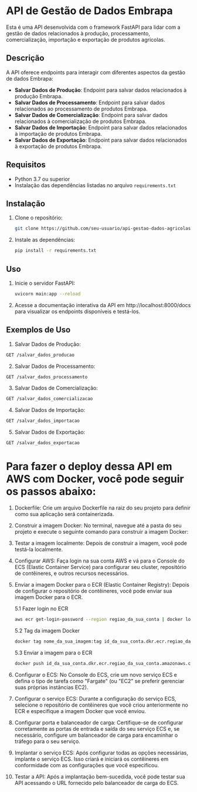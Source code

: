 # API de Gestão de Dados Embrapa

Esta é uma API desenvolvida com o framework FastAPI para lidar com a gestão de dados relacionados à produção, processamento, comercialização, importação e exportação de produtos agrícolas.

## Descrição

A API oferece endpoints para interagir com diferentes aspectos da gestão de dados Embrapa:

- **Salvar Dados de Produção**: Endpoint para salvar dados relacionados à produção Embrapa.
- **Salvar Dados de Processamento**: Endpoint para salvar dados relacionados ao processamento de produtos Embrapa.
- **Salvar Dados de Comercialização**: Endpoint para salvar dados relacionados à comercialização de produtos Embrapa.
- **Salvar Dados de Importação**: Endpoint para salvar dados relacionados à importação de produtos Embrapa.
- **Salvar Dados de Exportação**: Endpoint para salvar dados relacionados à exportação de produtos Embrapa.

## Requisitos

- Python 3.7 ou superior
- Instalação das dependências listadas no arquivo `requirements.txt`

## Instalação

1. Clone o repositório:

   ```bash
   git clone https://github.com/seu-usuario/api-gestao-dados-agricolas.git

1. Instale as dependências:

   ```bash
   pip install -r requirements.txt

## Uso

1. Inicie o servidor FastAPI:

   ```bash
   uvicorn main:app --reload

2. Acesse a documentação interativa da API em http://localhost:8000/docs para visualizar os endpoints disponíveis e testá-los.

## Exemplos de Uso
1. Salvar Dados de Produção:
```bash
GET /salvar_dados_producao
```

2. Salvar Dados de Processamento:
```bash
GET /salvar_dados_processamento
```

3. Salvar Dados de Comercialização:
```bash
GET /salvar_dados_comercializacao
```

4. Salvar Dados de Importação:
```bash
GET /salvar_dados_importacao
```

5. Salvar Dados de Exportação:
```bash
GET /salvar_dados_exportacao
```

# Para fazer o deploy dessa API em AWS com Docker, você pode seguir os passos abaixo:

1. Dockerfile: Crie um arquivo Dockerfile na raiz do seu projeto para definir como sua aplicação será containerizada.

2. Construir a imagem Docker: No terminal, navegue até a pasta do seu projeto e execute o seguinte comando para construir a imagem Docker:

3. Testar a imagem localmente: Depois de construir a imagem, você pode testá-la localmente.

4. Configurar AWS: Faça login na sua conta AWS e vá para o Console do ECS (Elastic Container Service) para configurar seu cluster, repositório de contêineres, e outros recursos necessários.

5. Enviar a imagem Docker para o ECR (Elastic Container Registry): Depois de configurar o repositório de contêineres, você pode enviar sua imagem Docker para o ECR.

   5.1 Fazer login no ECR
   ```bash
   aws ecr get-login-password --region regiao_da_sua_conta | docker login --username AWS --password-stdin id_da_sua_conta.dkr.ecr.regiao_da_sua_conta.amazonaws.com
   ```
   5.2 Tag da imagem Docker
   ```bash
   docker tag nome_da_sua_imagem:tag id_da_sua_conta.dkr.ecr.regiao_da_sua_conta.amazonaws.com/nome_do_seu_repositorio:tag
   ```
   5.3 Enviar a imagem para o ECR
   ```bash
   docker push id_da_sua_conta.dkr.ecr.regiao_da_sua_conta.amazonaws.com/nome_do_seu_repositorio:tag
   ```
   
6. Configurar o ECS: No Console do ECS, crie um novo serviço ECS e defina o tipo de tarefa como "Fargate" (ou "EC2" se preferir gerenciar suas próprias instâncias EC2).

7. Configurar o serviço ECS: Durante a configuração do serviço ECS, selecione o repositório de contêineres que você criou anteriormente no ECR e especifique a imagem Docker que você enviou.

8. Configurar porta e balanceador de carga: Certifique-se de configurar corretamente as portas de entrada e saída do seu serviço ECS e, se necessário, configure um balanceador de carga para encaminhar o tráfego para o seu serviço.

9. Implantar o serviço ECS: Após configurar todas as opções necessárias, implante o serviço ECS. Isso criará e iniciará os contêineres em conformidade com as configurações que você especificou.

10. Testar a API: Após a implantação bem-sucedida, você pode testar sua API acessando o URL fornecido pelo balanceador de carga do ECS.
